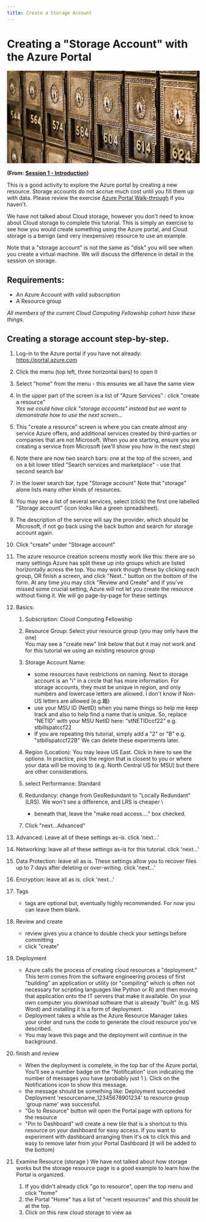 ```yaml
---
title: Create a Storage Account
---
```


# Creating a "Storage Account" with the Azure Portal

![old post office boxes](../img/old_po_boxes_tim-evans-Uf-c4u1usFQ-unsplash.jpg)

**(From: [Session 1 - Introduction](../sessions/01_introduction.md))**

This is a good activity to explore the Azure portal by creating a new resource.  Storage accounts do not accrue much cost until you fill them up with data.  Please review the exercise [Azure Portal Walk-through](./azure_portal_walkthrough.md) if you haven't. 

We have not talked about Cloud storage, however you don't need to know about Cloud storage to complete this tutorial.  This is simply an exercise to see how you would create something using the Azure portal, and Cloud storage is a benign (and very inexpensive) resource to use an example.  

Note that a "storage account" is not the same as "disk" you will see when you create a virtual machine.  We will discuss the difference in detail in the session on storage. 

## Requirements:

  * An Azure Account with valid subscription
  * A Resource group

*All members of the current Cloud Computing Fellowship cohort have these things.*

## Creating a storage account step-by-step. 

1. Log-in to the Azure portal if you have not already:  https://portal.azure.com
1. Click the menu (top left, three horizontal bars) to open it
1. Select "home" from the menu - this ensures we all have the same view
1. In the upper part of the screen is a list of "Azure Services" : click "create a resource" \
   <i>Yes we could have click "storage accounts" instead but we want to demonstrate how to use the next screen...</i>
1. This "create a resource" screen is where you can create almost any service Azure offers, and additional services created by third-parties or companies that are not Microsoft.   When you are starting, ensure you are creating a service from Microsoft (we'll show you how in the next step)
1. Note there are now two search bars: one at the top of the screen, and on a bit lower titled "Search services and marketplace" - use that second search bar
1. in the lower search bar, type "Storage account"   Note that "storage" alone lists many other kinds of resources. 
1. You may see a list of several services, select (click) the first one labelled "Storage account" (icon looks like a green spreadsheet).   
1. The description of the service will say the provider, which should be Microsoft, if not go back using the back button and search for storage account again. 
1. Click "create" under "Storage account"
1. The azure resource creation screens mostly work like this:   there are so many settings Azure has split these up into groups which are listed horizontally across the top.   You may work though these by clicking each group, OR finish a screen, and click "Next.." button on the bottom of the form.   At any time you may click "Review and Create" and if you've missed some crucial setting, Azure will not let you create the resource without fixing it.  We will go page-by-page for these settings
1. Basics: 
    1. Subscription: Cloud Computing Fellowship
    1. Resource Group: Select your resource group (you may only have the one) \
        You may see a "create new" link below that but it may not work and for this tutorial we using an existing resource group
    1. Storage Account Name:  
        * some resources have restrictions on naming.  Next to storage account is an "i" in a circle that has more information.  For storage accounts, they must be unique in region, and only numbers and  lowercase letters are allowed.  I don't know if Non-US letters are allowed (e.g.箱)
        * use your MSU ID (NetID) when you name things so help me keep track and also to help find a name that is unique.  So, replace "NETID" with your MSU NetID here:  "stNETIDccf22"   e.g. stbillspatccf22
        * If you are repeating this tutorial, simply add a "2" or "B" e.g. "stbillspatccf22B"  We can delete these experiments later.  
        
    1. Region (Location):  You may leave US East.  Click in here to see the options.   In practice, pick the region that is closest to you or where your data will be moving to (e.g. North Central US for MSU) but there are other considerations. 
    1. select Performance: Standard
    1. Redundancy: change from GeoRedundant to "Locally Redundant" (LRS).  We won't see a difference, and LRS is cheaper \
       - beneath that, leave the "make read access...." box checked. 
    1. Click "next...Advanced"
1. Advanced: Leave all of these settings as-is.  click 'next...'  
1. Networking: leave all of these settings as-is for this tutorial. click 'next...'
1. Data Protection: leave all as is.  These settings allow you to recover files up to 7 days after deleting or over-writing. click 'next...'
1. Encryption: leave all as is.  click 'next...'
1. Tags
   - tags are optional but, eventually highly recommended.  For now you can leave them blank.  
1. Review and create
    - review gives you a chance to double check your settings before committing
    - click "create"
1. Deployment
    - Azure calls the process of creating cloud resources a "deployment."   This term comes from the software engineering process of first "building" an application or utility (or "compiling" which is often not necessary for scripting languages like Python or R) and then moving that application onto the IT servers that make it available.  On your own computer you download software that is already "built" (e.g. MS Word) and installing it is a form of deployment.   
    - Deployment takes a while as the Azure Resource Manager takes your order and runs the code to generate the cloud resource you've described. 
    - You may leave this page and the deployment will continue in the background.   
1. finish and review
    - When the deployment is complete, in the top bar of the Azure portal, You'll see a number badge on the  "Notification" icon indicating the number of messages you have (probably just 1 ).   Click on the Notifications icon to show this message.   
    - the message should be something like: 
            Deployment succeeded
            Deployment 'resourcename_12345678901234' to resource group 'group name' was successful.
    - "Go to Resource" button will open the Portal page with options for the resource
    - "Pin to Dashboard" will create a  new tile that is a shortcut to this resource on your dashboard for easy access.   If you want to experiment with dashboard arranging then it's ok to click this and easy to remove later from your Portal Dashboard (it will be added to the bottom)

1.  Examine Resource (storage )
    We have not talked about how storage works but the storage resource page is a good example to learn how the Portal is organized.  

    1.  If you didn't already click "go to resource", open the top menu and click "home"
    2. the Portal "Home" has a list of "recent resources" and this should be at the top.  
    3. Click on this new cloud storage to view aa
    
